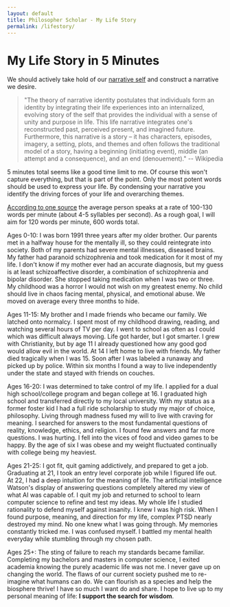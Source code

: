 ```yaml
---
layout: default
title: Philosopher Scholar - My Life Story
permalink: /lifestory/
---
```


# My Life Story in 5 Minutes

We should actively take hold of our [narrative self](https://en.wikipedia.org/wiki/Narrative_identity) and construct a narrative we desire.

> "The theory of narrative identity postulates that individuals form an identity by integrating their life experiences into an internalized, evolving story of the self that provides the individual with a sense of unity and purpose in life. This life narrative integrates one's reconstructed past, perceived present, and imagined future. Furthermore, this narrative is a story – it has characters, episodes, imagery, a setting, plots, and themes and often follows the traditional model of a story, having a beginning (initiating event), middle (an attempt and a consequence), and an end (denouement)." -- Wikipedia

5 minutes total seems like a good time limit to me. Of course this won't capture everything, but that is part of the point. Only the most potent words should be used to express your life. By condensing your narrative you identify the driving forces of your life and overarching themes.

[According to one source](https://wordcounter.net/blog/2016/06/02/101702_how-fast-average-person-speaks.html) the average person speaks at a rate of 100-130 words per minute (about 4-5 syllables per second). As a rough goal, I will aim for 120 words per minute, 600 words total.

Ages 0-10:
I was born 1991 three years after my older brother. Our parents met in a halfway house for the mentally ill, so they could reintegrate into society. Both of my parents had severe mental illnesses, diseased brains. My father had paranoid schizophrenia and took medication for it most of my life. I don't know if my mother ever had an accurate diagnosis, but my guess is at least schizoaffective disorder, a combination of schizophrenia and bipolar disorder. She stopped taking medication when I was two or three. My childhood was a horror I would not wish on my greatest enemy. No child should live in chaos facing mental, physical, and emotional abuse. We moved on average every three months to hide.

Ages 11-15:
My brother and I made friends who became our family. We latched onto normalcy. I spent most of my childhood drawing, reading, and watching several hours of TV per day. I went to school as often as I could which was difficult always moving. Life got harder, but I got smarter. I grew with Christianity, but by age 11 I already questioned how any good god would allow evil in the world. At 14 I left home to live with friends. My father died tragically when I was 15. Soon after I was labeled a runaway and picked up by police. Within six months I found a way to live independently under the state and stayed with friends on couches.

Ages 16-20:
I was determined to take control of my life. I applied for a dual high school/college program and began college at 16. I graduated high school and transferred directly to my local university. With my status as a former foster kid I had a full ride scholarship to study my major of choice, philosophy. Living through madness fused my will to live with craving for meaning. I searched for answers to the most fundamental questions of reality, knowledge, ethics, and religion. I found few answers and far more questions. I was hurting. I fell into the vices of food and video games to be happy. By the age of six I was obese and my weight fluctuated continually with college being my heaviest.

Ages 21-25:
I got fit, quit gaming addictively, and prepared to get a job. Graduating at 21, I took an entry level corporate job while I figured life out. At 22, I had a deep intuition for the meaning of life. The artificial intelligence Watson's display of answering questions completely altered my view of what AI was capable of. I quit my job and returned to school to learn computer science to refine and test my ideas. My whole life I studied rationality to defend myself against insanity. I knew I was high risk. When I found purpose, meaning, and direction for my life, complex PTSD nearly destroyed my mind. No one knew what I was going through. My memories constantly tricked me. I was confused myself. I battled my mental health everyday while stumbling through my chosen path.

Ages 25+:
The sting of failure to reach my standards became familiar. Completing my bachelors and masters in computer science, I exited academia knowing the purely academic life was not me. I never gave up on changing the world. The flaws of our current society pushed me to re-imagine what humans can do. We can flourish as a species and help the biosphere thrive! I have so much I want do and share. I hope to live up to my personal meaning of life: **I support the search for wisdom**.
